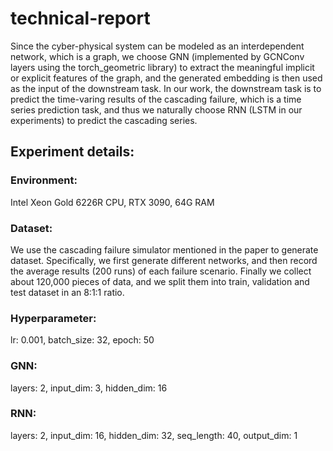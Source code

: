 # technical-report
Since the cyber-physical system can be modeled as an interdependent network, which is a graph, we choose GNN (implemented by GCNConv layers using the torch_geometric library) to extract the meaningful implicit or explicit features of the graph, and the generated embedding is then used as the input of the downstream task. In our work, the downstream task is to predict the time-varing results of the cascading failure, which is a time series prediction task, and thus we naturally choose RNN (LSTM in our experiments) to predict the cascading series.

## Experiment details:
### Environment: 
Intel Xeon Gold 6226R CPU, RTX 3090, 64G RAM

### Dataset: 
We use the cascading failure simulator mentioned in the paper to generate dataset. Specifically, we first generate different networks, and then record the average results (200 runs) of each failure scenario. Finally we collect about 120,000 pieces of data, and we split them into train, validation and test dataset in an 8:1:1 ratio.

### Hyperparameter: 
lr: 0.001, batch_size: 32, epoch: 50

### GNN:  
layers: 2, input_dim: 3, hidden_dim: 16

### RNN: 
layers: 2, input_dim: 16, hidden_dim: 32, seq_length: 40, output_dim: 1
